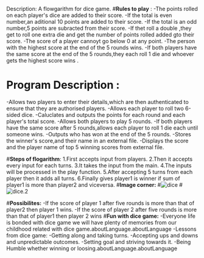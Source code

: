 Description:
 A flowgarithm for dice game.
 #**Rules to play**  :
-The points rolled on each player's dice are added to their score.
-If the total is even number,an aditional 10 points are added to their score.
-If the total is an odd number,5 points are subracted from their score.
-If thet roll a double ,they get to roll one extra die and get the number of points rolled added gto their score.
-The score of a player  cannoyt go below 0 at any point.
-The person with the highest score at the end of the 5 rounds wins.
-If both players have the same score at the end of the 5 rounds,they each roll 1 die and whoever gets the highest score wins .
 
# **Program Description** :
-Allows two players to enter their details,which are then authenticated to ensure that they are authorised players.
-Allows each player to roll two 6-sided dice.
-Caluclates and outputs the points for each round and each player's total score.
-Allows both players to play 5 rounds.
-If both players have the same score after 5 rounds,allows each player to roll 1 die each until someone wins.
-Outputs who has won at the end of the 5 rounds.
-Stores the winner's score,and their name in an external file.
-Displays the score and the player name of top 5 winning scores from external file.

#**Steps of flogarithm**:
1.First accepts input from players.
2.Then it accepts every input for each turns.
3.It takes the input from the main.
4.The inputs will be processed in the play function.
5.After accepting 5 turns from each player then it adds all turns.
6.Finally gives player1 is winner if sum of player1 is more than player2 and viceversa.
#**Image corner:**
#![dice](https://encrypted-tbn0.gstatic.com/images?q=tbn:ANd9GcSEPV_dcwBXw8PgQBiDodje6HD28Qqj73774A&usqp=CAU)
#![dice.2](https://encrypted-tbn0.gstatic.com/images?q=tbn:ANd9GcQDigRIdFHu6pG4BYpnoSVv2aKq6BEgjKH0sg&usqp=CAU)


#**Possibilites:**
-If the score of player 1 after five rounds is more than that of player2 then player 1 wins.
-If the score of player 2 after five rounds is more than that of player1 then player 2 wins
#**Fun with dice game:**
-Everyone life is bonded with dice game we will have plenty of memories from our childhood related with dice game.aboutLanguage.aboutLanguage
 -Lessons from  dice game:
 -Getting along and taking turns.
 -Accepting ups and downs and unpredictable outcomes.
 -Setting goal and striving towards it.
 -Being Humble whether winning or loosing.aboutLanguage.aboutLanguage
